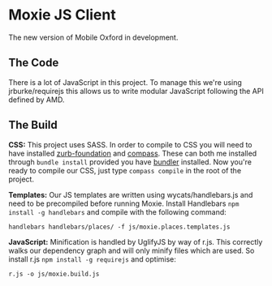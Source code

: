 Moxie JS Client
===============

The new version of Mobile Oxford in development.

The Code
--------

There is a lot of JavaScript in this project. To manage this we're using jrburke/requirejs this allows us to write modular JavaScript following the API defined by AMD.

The Build
---------

**CSS:** This project uses SASS. In order to compile to CSS you will need to have installed [zurb-foundation](http://foundation.zurb.com/) and [compass](http://compass-style.org/install/). These can both me installed through `bundle install` provided you have [bundler](http://gembundler.com/) installed. Now you're ready to compile our CSS, just type `compass compile` in the root of the project.

**Templates:** Our JS templates are written using wycats/handlebars.js and need to be precompiled before running Moxie. Install Handlebars `npm install -g handlebars` and compile with the following command:

    handlebars handlebars/places/ -f js/moxie.places.templates.js

**JavaScript:** Minification is handled by UglifyJS by way of r.js. This correctly walks our dependency graph and will only minify files which are used. So install r.js `npm install -g requirejs` and optimise:

    r.js -o js/moxie.build.js
